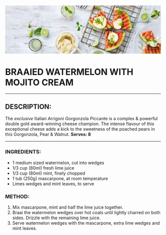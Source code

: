 ![braaied watermelon mojito cream](./img/watermelon_img.jpg)

# BRAAIED WATERMELON WITH MOJITO CREAM

-----

## DESCRIPTION:
The *exclusive* Italian Arrigoni Gorgonzola Piccante is a complex & powerful double gold award-winning cheese champion. The intense flavour of this exceptional cheese adds a kick to the sweetness of the poached pears in this Gorgonzola, Pear & Walnut. 
**Serves: 8**

-----

### INGREDIENTS:
* 1 medium sized watermelon, cut into wedges
* 1/3 cup (80ml) fresh lime juice
* 1/3 cup (80ml) mint, finely chopped
* 1 tub (250g) mascarpone, at room temperature
* Limes wedges and mint leaves, to serve

### METHOD:

1. Mix mascarpone, mint and half the lime juice together.
2. Braai the watermelon wedges over hot coals until lightly charred on both sides. Drizzle with the remaining lime juice.
3. Serve watermelon wedges with the mascarpone, extra lime wedges and mint leaves.